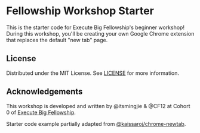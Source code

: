 # Fellowship Workshop Starter

This is the starter code for Execute Big Fellowship's beginner workshop! During this workshop, you'll be creating your own Google Chrome extension that replaces the default "new tab" page.

## License

Distributed under the MIT License. See [LICENSE](LICENSE) for more information.

## Acknowledgements

This workshop is developed and written by @itsmingjie & @CF12 at Cohort 0 of [Execute Big Fellowship](https://executebig.org/fellowship).

Starter code example partially adapted from [@kaissaroj/chrome-newtab](https://github.com/kaissaroj/chrome-newtab).